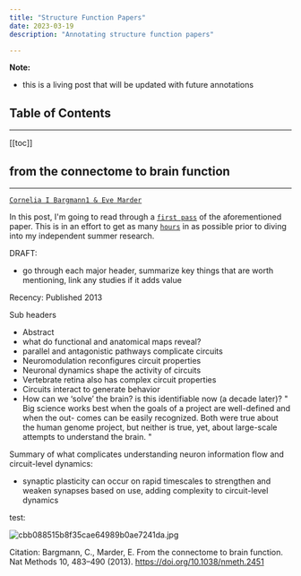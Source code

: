 ```yaml
---
title: "Structure Function Papers"
date: 2023-03-19
description: "Annotating structure function papers"

---
```


**Note:**
* this is a living post that will be updated with future annotations

## Table of Contents
---
[[toc]]

## from the connectome to brain function
---
[`Cornelia I Bargmann1 & Eve Marder`]("https://d1wqtxts1xzle7.cloudfront.net/48812919/From_the_connectome_to_brain_function20160913-29300-1fosjpb-libre.pdf?1473811373=&response-content-disposition=inline%3B+filename%3DFrom_the_connectome_to_brain_function.pdf&Expires=1679198836&Signature=CZEwAYZT2Kg7O4qeLuD-jpVrn3uYoWzaDw6FrBpZm1E6CBXAu4MfMCHjMV4pbpnkBZzIAEVTBsvol52ApIQALKdMMLJr2WLTcdsW3jR7wxb2LTDyCVnOV7sK6YEF2o5fRON5amNmzsUqo4-RHdIoe4S6I-IHxkviuxC5SrNAps5g-zkQXvNFn4hmpT-yeNR5G8kTbciiDhaLAhkbj1LfkK7kdXDcUcNg~ZI~wJNGpomL4LBJ5OKI~dwIwxbzXB-1N9A73ZKlyl1LiC2ozNPQGGwZbt5Z2PGouhVgkpqjK3cU33sT~e9WnMiaXA59b2xIyryIXphvWS-LLoyfK53AXw__&Key-Pair-Id=APKAJLOHF5GGSLRBV4ZA")
<!-- here you would have a progress bar of hours spent on this post and how much you have spent so -->
<!-- far on it. time: 1:10:00 hr:min:sec -->

In this post, I'm going to read through a [`first pass`](https://web.stanford.edu/class/ee384m/Handouts/HowtoReadPaper.pdf)
of the aforementioned paper. This is in an effort to get as many [`hours`](https://www.youtube.com/watch?v=cdiD-9MMpb0) in as possible prior to diving into my independent summer research. 

DRAFT:
* go through each major header, summarize key things that are worth mentioning, link any studies if it adds value
<!-- insert image of functional vs anatomical maps (how? lol)-->
Recency: Published 2013

Sub headers
* Abstract
* what do functional and anatomical maps reveal?
* parallel and antagonistic pathways complicate circuits
* Neuromodulation reconfigures circuit properties
* Neuronal dynamics shape the activity of circuits
* Vertebrate retina also has complex circuit properties
* Circuits interact to generate behavior
* How can we ‘solve’ the brain?
    is this identifiable now (a decade later)?
	" 
	Big science works best
	when the goals of a project are well-defined and when the out-
	comes can be easily recognized. Both were true about the human
	genome project, but neither is true, yet, about large-scale attempts
	to understand the brain.
	"

Summary of what complicates understanding neuron information flow and circuit-level dynamics:
* synaptic plasticity can occur on rapid timescales to strengthen and weaken synapses based on use, adding complexity to circuit-level dynamics

test:

![cbb088515b8f35cae64989b0ae7241da.jpg](:/5b9344861c1b4d39a7cb91db1212df39)


Citation:
Bargmann, C., Marder, E. From the connectome to brain function. Nat Methods 10, 483–490 (2013). https://doi.org/10.1038/nmeth.2451




